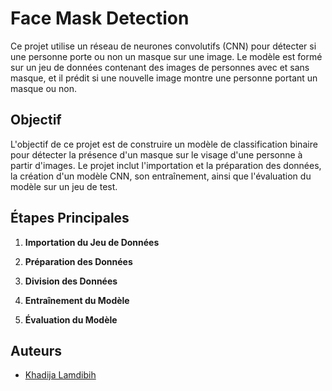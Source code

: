 # Face Mask Detection

Ce projet utilise un réseau de neurones convolutifs (CNN) pour détecter si une personne porte ou non un masque sur une image. Le modèle est formé sur un jeu de données contenant des images de personnes avec et sans masque, et il prédit si une nouvelle image montre une personne portant un masque ou non.

## Objectif

L'objectif de ce projet est de construire un modèle de classification binaire pour détecter la présence d'un masque sur le visage d'une personne à partir d'images. Le projet inclut l'importation et la préparation des données, la création d'un modèle CNN, son entraînement, ainsi que l'évaluation du modèle sur un jeu de test.

## Étapes Principales

1. **Importation du Jeu de Données**

2. **Préparation des Données**

3. **Division des Données**

4. **Entraînement du Modèle**

5. **Évaluation du Modèle**




## Auteurs

- [Khadija Lamdibih](https://github.com/LAMDIBIHkhadija)
